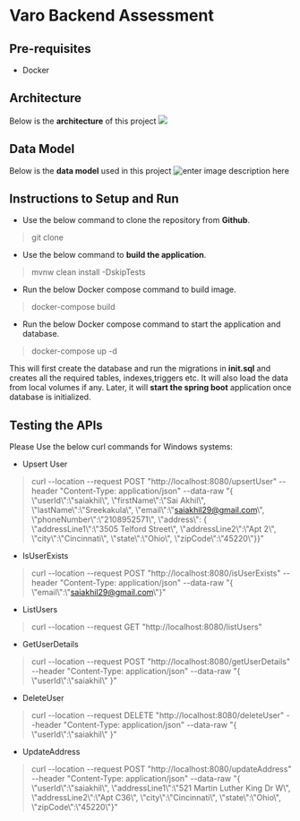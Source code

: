# Varo Backend Assessment
## Pre-requisites
- Docker
## Architecture
Below is the **architecture** of this project
![](https://i.ibb.co/GngLc9T/proposed.jpg)
## Data Model
Below is the **data model** used in this project
![enter image description here](https://i.ibb.co/MMhdYh2/Database-ER-diagram-crow-s-foot.jpg)
## Instructions to Setup and Run
- Use the below command to clone the repository from **Github**.
> git clone
- Use the below command to **build the application**.
> mvnw clean install -DskipTests
- Run the below Docker compose command to build image.
> docker-compose build
- Run the below Docker compose command to start the application and database.
> docker-compose up -d

This will first create the database and run the migrations in **init.sql** and creates all the required tables, indexes,triggers etc. It will also load the data from local volumes if any. Later, it will **start the spring boot** application once database is initialized.
## Testing the APIs
Please Use the below curl commands for Windows systems:
- Upsert User
> curl --location --request POST "http://localhost:8080/upsertUser" --header "Content-Type: application/json" --data-raw "{    \\"userId\\":\\"saiakhil\\", \\"firstName\\":\\"Sai Akhil\\", \\"lastName\\":\\"Sreekakula\\", \\"email\\":\\"saiakhil29@gmail.com\\", \\"phoneNumber\\":\\"2108952571\\", \\"address\\": { \\"addressLine1\\":\\"3505 Telford Street\\", \\"addressLine2\\":\\"Apt 2\\", \\"city\\":\\"Cincinnati\\", \\"state\\":\\"Ohio\\", \\"zipCode\\":\\"45220\\"}}"
- IsUserExists
> curl --location --request POST "http://localhost:8080/isUserExists" --header "Content-Type: application/json" --data-raw "{ \\"email\\":\\"saiakhil29@gmail.com\\"}"
- ListUsers
> curl --location --request GET "http://localhost:8080/listUsers"
- GetUserDetails
> curl --location --request POST "http://localhost:8080/getUserDetails" --header "Content-Type: application/json" --data-raw "{ \\"userId\\":\\"saiakhil\\" }"
- DeleteUser
> curl --location --request DELETE "http://localhost:8080/deleteUser" --header "Content-Type: application/json" --data-raw "{ \\"userId\\":\\"saiakhil\\" }"
- UpdateAddress
> curl --location --request POST "http://localhost:8080/updateAddress" --header "Content-Type: application/json" --data-raw "{ \\"userId\\":\\"saiakhil\\", \\"addressLine1\\":\\"521 Martin Luther King Dr W\\", \\"addressLine2\\":\\"Apt C36\\", \\"city\\":\\"Cincinnati\\", \\"state\\":\\"Ohio\\", \\"zipCode\\":\\"45220\\"}"

